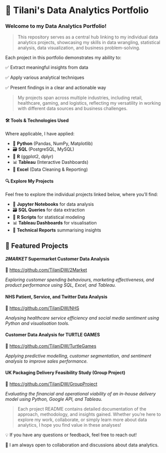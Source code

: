 # 🚀 Tilani's Data Analytics Portfolio

### Welcome to my Data Analytics Portfolio!

> This repository serves as a central hub linking to my individual data analytics projects, showcasing my skills in data wrangling, statistical analysis, data visualization, and business problem-solving. 

Each project in this portfolio demonstrates my ability to:

✅ Extract meaningful insights from data

✅ Apply various analytical techniques

✅ Present findings in a clear and actionable way

> My projects span across multiple industries, including retail, healthcare, gaming, and logistics, reflecting my versatility in working with different data sources and business challenges.
 
#### 🛠 Tools & Technologies Used

Where applicable, I have applied:
- 🐍 **Python** (Pandas, NumPy, Matplotlib)  
- 🗃️ **SQL** (PostgreSQL, MySQL)  
- 📜 **R** (ggplot2, dplyr)  
- 📊 **Tableau** (Interactive Dashboards)  
- 📑 **Excel** (Data Cleaning & Reporting)  
 
#### 🔍  Explore My Projects

Feel free to explore the individual projects linked below, where you’ll find:
- 📓 **Jupyter Notebooks** for data analysis  
- 🗃️ **SQL Queries** for data extraction  
- 📜 **R Scripts** for statistical modeling  
- 📊 **Tableau Dashboards** for visualisation  
- 📄 **Technical Reports** summarising insights  
 
## 📌 Featured Projects

####  *2MARKET* Supermarket Customer Data Analysis 
🔗 https://github.com/TilaniDW/2Market

*Exploring customer spending behaviours, marketing effectiveness, and product performance using SQL, Excel, and Tableau.*

#### NHS Patient, Service, and Twitter Data Analysis
🔗 https://github.com/TilaniDW/NHS

*Analysing healthcare service efficiency and social media sentiment using Python and visualisation tools.*

#### Customer Data Analysis for TURTLE GAMES
🔗 https://github.com/TilaniDW/TurtleGames

*Applying predictive modelling, customer segmentation, and sentiment analysis to improve sales performance.*

#### UK Packaging Delivery Feasibility Study (Group Project)
🔗 https://github.com/TilaniDW/GroupProject

*Evaluating the financial and operational viability of an in-house delivery model using Python, Google API, and Tableau.*


> Each project README contains detailed documentation of the approach, methodology, and insights gained. Whether you’re here to explore my work, collaborate, or simply learn more about data analytics, I hope you find value in these analyses!


💡 If you have any questions or feedback, feel free to reach out!

🚀 I am always open to collaboration and discussions about data analytics.

